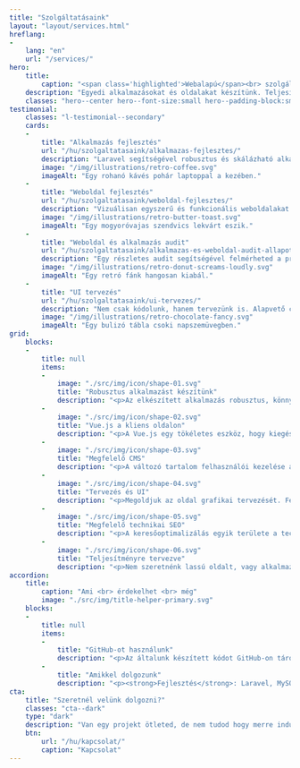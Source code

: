 ```yaml
---
title: "Szolgáltatásaink"
layout: "layout/services.html"
hreflang:
-
    lang: "en"
    url: "/services/"
hero:
    title:
        caption: "<span class='highlighted'>Webalapú</span><br> szolgáltat<wbr>ások"
    description: "Egyedi alkalmazásokat és oldalakat készítünk. Teljesítményorientált, jól továbbfejleszthető és megbízható rendszereket."
    classes: "hero--center hero--font-size:small hero--padding-block:small"
testimonial:
    classes: "l-testimonial--secondary"
    cards:
    -
        title: "Alkalmazás fejlesztés"
        url: "/hu/szolgaltatasaink/alkalmazas-fejlesztes/"
        description: "Laravel segítségével robusztus és skálázható alkalmazásokat készítünk, megbízható funkciókkal, intuitív felhasználói felülettel, biztonságos háttérrendszerrel. "
        image: "/img/illustrations/retro-coffee.svg"
        imageAlt: "Egy rohanó kávés pohár laptoppal a kezében."
    -
        title: "Weboldal fejlesztés"
        url: "/hu/szolgaltatasaink/weboldal-fejlesztes/"
        description: "Vizuálisan egyszerű és funkcionális weboldalakat készítünk, ahol a teljesítmény van a középpontban. WordPress-t és Eleventy-t használunk, a felmerült igények kielégítésére."
        image: "/img/illustrations/retro-butter-toast.svg"
        imageAlt: "Egy mogyoróvajas szendvics lekvárt eszik."
    -
        title: "Weboldal és alkalmazás audit"
        url: "/hu/szolgaltatasaink/alkalmazas-es-weboldal-audit-allapotfelmeres/"
        description: "Egy részletes audit segítségével felmérheted a projekted állapotát, tovább fejleszthetőségét, gyengeségeit, erősségeit."
        image: "/img/illustrations/retro-donut-screams-loudly.svg"
        imageAlt: "Egy retró fánk hangosan kiabál."
    -
        title: "UI tervezés"
        url: "/hu/szolgaltatasaink/ui-tervezes/"
        description: "Nem csak kódolunk, hanem tervezünk is. Alapvető célunk, hogy egy funkcionális és egyszerűen érthető felhasználói felület készüljön. Ezenkívül számos, egyéb a webhez köthető dologban is tudunk segíteni."
        image: "/img/illustrations/retro-chocolate-fancy.svg"
        imageAlt: "Egy bulizó tábla csoki napszemüvegben."
grid:
    blocks:
    -
        title: null
        items:
        -
            image: "./src/img/icon/shape-01.svg"
            title: "Robusztus alkalmazást készítünk"
            description: "<p>Az elkészített alkalmazás robusztus, könnyen bővíthető, biztonságos lesz. Erről mi és a Laravel keretrendszer gondoskodik.</p>"
        -
            image: "./src/img/icon/shape-02.svg"
            title: "Vue.js a kliens oldalon"
            description: "<p>A Vue.js egy tökéletes eszköz, hogy kiegészítsük Laravel-t front-end oldalról. Rugalmas UI felületeket készítünk majd vele.</p>"
        -
            image: "./src/img/icon/shape-03.svg"
            title: "Megfelelő CMS"
            description: "<p>A változó tartalom felhasználói kezelése alapvető egy jó weboldal esetében. Ha CMS-ről van szó, mi WordPress-t használunk.</p>"
        -
            image: "./src/img/icon/shape-04.svg"
            title: "Tervezés és UI"
            description: "<p>Megoldjuk az oldal grafikai tervezését. Felmérjük és számításba vesszük a konkurenciát, a trendeket.</p>"
        -
            image: "./src/img/icon/shape-05.svg"
            title: "Megfelelő technikai SEO"
            description: "<p>A keresőoptimalizálás egyik területe a technikai oldal. Igyekszünk, hogy az elkészült oldallal ne okozzon hátrányt ezen a területen.</p>"
        -
            image: "./src/img/icon/shape-06.svg"
            title: "Teljesítményre tervezve"
            description: "<p>Nem szeretnénk lassú oldalt, vagy alkalmazást kiadni a kezünkből. Ami kikerül, az optimalizált lesz!</p>"
accordion:
    title:
        caption: "Ami <br> érdekelhet <br> még"
        image: "./src/img/title-helper-primary.svg"
    blocks:
    -
        title: null
        items:
        -
            title: "GitHub-ot használunk"
            description: "<p>Az általunk készített kódot GitHub-on tároljuk és osztjuk meg veled. A projekt kezelés egyéb feladatait is szeretjük ezen a platformon kezelni.</p>"
        -
            title: "Amikkel dolgozunk"
            description: "<p><strong>Fejlesztés</strong>: Laravel, MySQL, Redis, Vue.js, Alpine.js, Bootstrap, Root, Bazar, Spruce CSS, Webpack, Yarn, npm.</p><p><strong>Integráció</strong>: PayPal, Braintree, Stripe, SimplePay, MailChimp, Google Maps, Google Tag Manager.</p><p><strong>Szerver</strong>: Netlify, A2 Hosting, Laravel Forge, AWS.</p>"
cta:
    title: "Szeretnél velünk dolgozni?"
    classes: "cta--dark"
    type: "dark"
    description: "Van egy projekt ötleted, de nem tudod hogy merre indulj? Írj, nekünk a részletekkel, hátha tudunk segíteni!"
    btn:
        url: "/hu/kapcsolat/"
        caption: "Kapcsolat"
---
```

